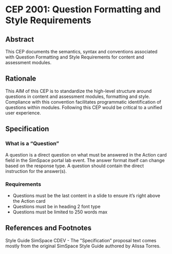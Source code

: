 # CEP 2001: Question Formatting and Style Requirements

## Abstract

This CEP documents the semantics, syntax and conventions associated with Question Formatting and Style Requirements for content and assessment modules. 

## Rationale

This AIM of this CEP is to standardize the high-level structure around questions in content and assessment modules, formatting and style. Compliance with this convention facilitates programmatic identification of questions within modules. Following this CEP would be critical to a unified user experience. 

## Specification


### What is a “Question”

A question is a direct question on what must be answered in the Action card field in the SimSpace portal lab event. The answer format itself can change based on the response type. A question should contain the direct instruction for the answer(s).

### Requirements
-  Questions must be the last content in a slide to ensure it’s right above the Action card
- Questions must be in heading 2 font type
- Questions must be limited to 250 words max

## References and Footnotes

Style Guide SimSpace CDEV - The "Specification" proposal text comes mostly from the original SimSpace Style Guide authored by Alissa Torres.


